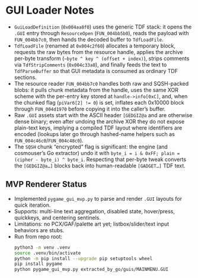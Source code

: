 # GUI Loader Notes
- `GuiLoadDefinition` (`0x004aa8f0`) uses the generic TDF stack: it opens the `.GUI` entry through `ResourceOpen` (`FUN_004bb5b0`), reads the payload with `FUN_004bb7c0`, then hands the decoded buffer to `TdfLoadFile`.  
- `TdfLoadFile` (renamed at `0x004c2f60`) allocates a temporary block, requests the raw bytes from the resource handle, applies the archive per-byte transform (`~byte ^ key ^ (offset + index)`), strips comments via `TdfStripComments` (`0x004c33a0`), and finally feeds the text to `TdfParseBuffer` so that GUI metadata is consumed as ordinary TDF sections.
- The resource reader `FUN_004bb7c0` handles both raw and SQSH-packed blobs: it pulls chunk metadata from the handle, uses the same XOR scheme with the per-entry key stored at `handle->info[0xC]`, and, when the chunked flag (`piVar6[2] != 0`) is set, inflates each 0x10000 block through `FUN_004d1970` before copying it into the caller’s buffer.
- Raw `.GUI` assets start with the ASCII header `[GEDGIZ@a` and are otherwise dense binary; even after undoing the archive XOR they do not expose plain-text keys, implying a compiled TDF layout where identifiers are encoded (lookups later go through hashed-name helpers such as `FUN_004c46c0`/`FUN_004c48c0`).
- The `SQSH` chunk “encrypted” flag is significant: the engine (and cosmouser’s Go extractor) undo it with `byte_i = i & 0xFF; plain = (cipher - byte_i) ^ byte_i`. Respecting that per-byte tweak converts the `[GEDGIZ@a…]` blocks back into human-readable `[GADGET…]` TDF text.

## MVP Renderer Status
- Implemented `pygame_gui_mvp.py` to parse and render `.GUI` layouts for quick iteration.
- Supports: multi-line text aggregation, disabled state, hover/press, quickkeys, and centering sentinels.
- Limitations: no PCX/GAF/palette art yet; listbox/slider/text input behaviors are stubs.
- Run from repo root:
  ```bash
  python3 -m venv .venv
  source .venv/bin/activate
  python -m pip install --upgrade pip setuptools wheel
  pip install pygame
  python pygame_gui_mvp.py extracted_by_go/guis/MAINMENU.GUI
  ```
